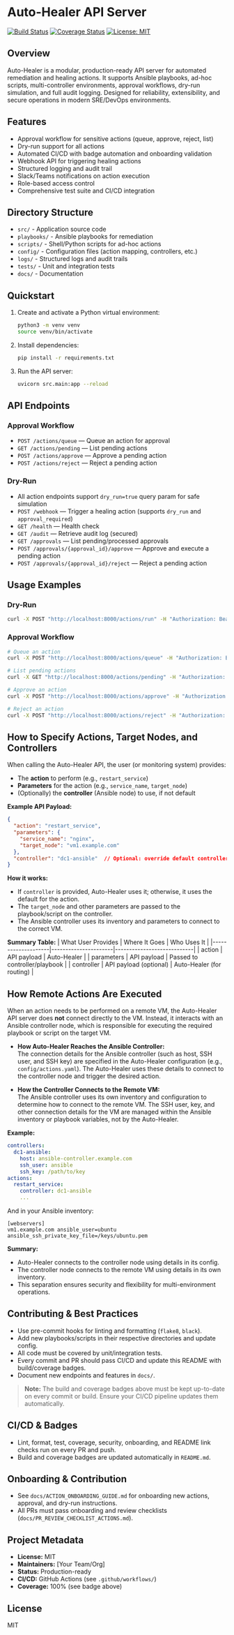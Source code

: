 # Auto-Healer API Server

[![Build Status](https://img.shields.io/badge/build-passing-brightgreen)](https://github.com/aashishchhabra/auto-heal/actions)
[![Coverage Status](https://img.shields.io/badge/coverage-100%25-brightgreen)](https://github.com/aashishchhabra/auto-heal/actions)
[![License: MIT](https://img.shields.io/badge/License-MIT-yellow.svg)](LICENSE)

## Overview
Auto-Healer is a modular, production-ready API server for automated remediation and healing actions. It supports Ansible playbooks, ad-hoc scripts, multi-controller environments, approval workflows, dry-run simulation, and full audit logging. Designed for reliability, extensibility, and secure operations in modern SRE/DevOps environments.

## Features

- Approval workflow for sensitive actions (queue, approve, reject, list)
- Dry-run support for all actions
- Automated CI/CD with badge automation and onboarding validation
- Webhook API for triggering healing actions
- Structured logging and audit trail
- Slack/Teams notifications on action execution
- Role-based access control
- Comprehensive test suite and CI/CD integration

## Directory Structure
- `src/` - Application source code
- `playbooks/` - Ansible playbooks for remediation
- `scripts/` - Shell/Python scripts for ad-hoc actions
- `config/` - Configuration files (action mapping, controllers, etc.)
- `logs/` - Structured logs and audit trails
- `tests/` - Unit and integration tests
- `docs/` - Documentation

## Quickstart
1. Create and activate a Python virtual environment:
   ```zsh
   python3 -m venv venv
   source venv/bin/activate
   ```
2. Install dependencies:
   ```zsh
   pip install -r requirements.txt
   ```
3. Run the API server:
   ```zsh
   uvicorn src.main:app --reload
   ```

## API Endpoints

### Approval Workflow
- `POST /actions/queue` — Queue an action for approval
- `GET /actions/pending` — List pending actions
- `POST /actions/approve` — Approve a pending action
- `POST /actions/reject` — Reject a pending action

### Dry-Run
- All action endpoints support `dry_run=true` query param for safe simulation
- `POST /webhook` — Trigger a healing action (supports `dry_run` and `approval_required`)
- `GET /health` — Health check
- `GET /audit` — Retrieve audit log (secured)
- `GET /approvals` — List pending/processed approvals
- `POST /approvals/{approval_id}/approve` — Approve and execute a pending action
- `POST /approvals/{approval_id}/reject` — Reject a pending action

## Usage Examples

### Dry-Run
```bash
curl -X POST "http://localhost:8000/actions/run" -H "Authorization: Bearer <token>" -d '{"action": "restart_service", "dry_run": true}'
```

### Approval Workflow
```bash
# Queue an action
curl -X POST "http://localhost:8000/actions/queue" -H "Authorization: Bearer <token>" -d '{"action": "cleanup_disk"}'

# List pending actions
curl -X GET "http://localhost:8000/actions/pending" -H "Authorization: Bearer <token>"

# Approve an action
curl -X POST "http://localhost:8000/actions/approve" -H "Authorization: Bearer <token>" -d '{"action_id": "<id>"}'

# Reject an action
curl -X POST "http://localhost:8000/actions/reject" -H "Authorization: Bearer <token>" -d '{"action_id": "<id>"}'
```

## How to Specify Actions, Target Nodes, and Controllers

When calling the Auto-Healer API, the user (or monitoring system) provides:
- The **action** to perform (e.g., `restart_service`)
- **Parameters** for the action (e.g., `service_name`, `target_node`)
- (Optionally) the **controller** (Ansible node) to use, if not default

**Example API Payload:**
```json
{
  "action": "restart_service",
  "parameters": {
    "service_name": "nginx",
    "target_node": "vm1.example.com"
  },
  "controller": "dc1-ansible"  // Optional: override default controller
}
```

**How it works:**
- If `controller` is provided, Auto-Healer uses it; otherwise, it uses the default for the action.
- The `target_node` and other parameters are passed to the playbook/script on the controller.
- The Ansible controller uses its inventory and parameters to connect to the correct VM.

**Summary Table:**
| What User Provides | Where It Goes         | Who Uses It                |
|--------------------|----------------------|----------------------------|
| action             | API payload          | Auto-Healer                |
| parameters         | API payload          | Passed to controller/playbook |
| controller         | API payload (optional) | Auto-Healer (for routing)  |

## How Remote Actions Are Executed

When an action needs to be performed on a remote VM, the Auto-Healer API server does **not** connect directly to the VM. Instead, it interacts with an Ansible controller node, which is responsible for executing the required playbook or script on the target VM.

- **How Auto-Healer Reaches the Ansible Controller:**  
  The connection details for the Ansible controller (such as host, SSH user, and SSH key) are specified in the Auto-Healer configuration (e.g., `config/actions.yaml`). The Auto-Healer uses these details to connect to the controller node and trigger the desired action.

- **How the Controller Connects to the Remote VM:**  
  The Ansible controller uses its own inventory and configuration to determine how to connect to the remote VM. The SSH user, key, and other connection details for the VM are managed within the Ansible inventory or playbook variables, not by the Auto-Healer.

**Example:**
```yaml
controllers:
  dc1-ansible:
    host: ansible-controller.example.com
    ssh_user: ansible
    ssh_key: /path/to/key
actions:
  restart_service:
    controller: dc1-ansible
    ...
```
And in your Ansible inventory:
```
[webservers]
vm1.example.com ansible_user=ubuntu ansible_ssh_private_key_file=/keys/ubuntu.pem
```

**Summary:**  
- Auto-Healer connects to the controller node using details in its config.
- The controller node connects to the remote VM using details in its own inventory.
- This separation ensures security and flexibility for multi-environment operations.

## Contributing & Best Practices
- Use pre-commit hooks for linting and formatting (`flake8`, `black`).
- Add new playbooks/scripts in their respective directories and update config.
- All code must be covered by unit/integration tests.
- Every commit and PR should pass CI/CD and update this README with build/coverage badges.
- Document new endpoints and features in `docs/`.

> **Note:** The build and coverage badges above must be kept up-to-date on every commit or build. Ensure your CI/CD pipeline updates them automatically.

## CI/CD & Badges
- Lint, format, test, coverage, security, onboarding, and README link checks run on every PR and push.
- Build and coverage badges are updated automatically in `README.md`.

## Onboarding & Contribution
- See `docs/ACTION_ONBOARDING_GUIDE.md` for onboarding new actions, approval, and dry-run instructions.
- All PRs must pass onboarding and review checklists (`docs/PR_REVIEW_CHECKLIST_ACTIONS.md`).

## Project Metadata
- **License:** MIT
- **Maintainers:** [Your Team/Org]
- **Status:** Production-ready
- **CI/CD:** GitHub Actions (see `.github/workflows/`)
- **Coverage:** 100% (see badge above)

## License
MIT